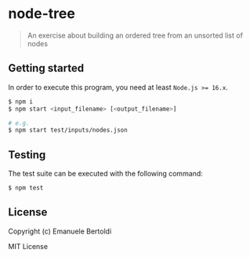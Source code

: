 # node-tree

> An exercise about building an ordered tree from an unsorted list of nodes

## Getting started

In order to execute this program, you need at least `Node.js >= 16.x`.

```bash
$ npm i
$ npm start <input_filename> [<output_filename>]

# e.g.
$ npm start test/inputs/nodes.json
```

## Testing

The test suite can be executed with the following command:

```bash
$ npm test
```

## License

Copyright (c) Emanuele Bertoldi

MIT License

